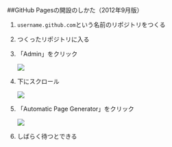 ##GitHub Pagesの開設のしかた（2012年9月版）

1. `username.github.com`という名前のリポジトリをつくる
2. つくったリポジトリに入る
3. 「Admin」をクリック

	![](http://farm9.staticflickr.com/8296/7920544334_1298170a73.jpg)

4. 下にスクロール

	![](http://farm9.staticflickr.com/8448/7920552600_7bfcbf5e93.jpg)

5. 「Automatic Page Generator」をクリック

	![](http://farm9.staticflickr.com/8033/7920558596_862315d395.jpg)

6. しばらく待つとできる